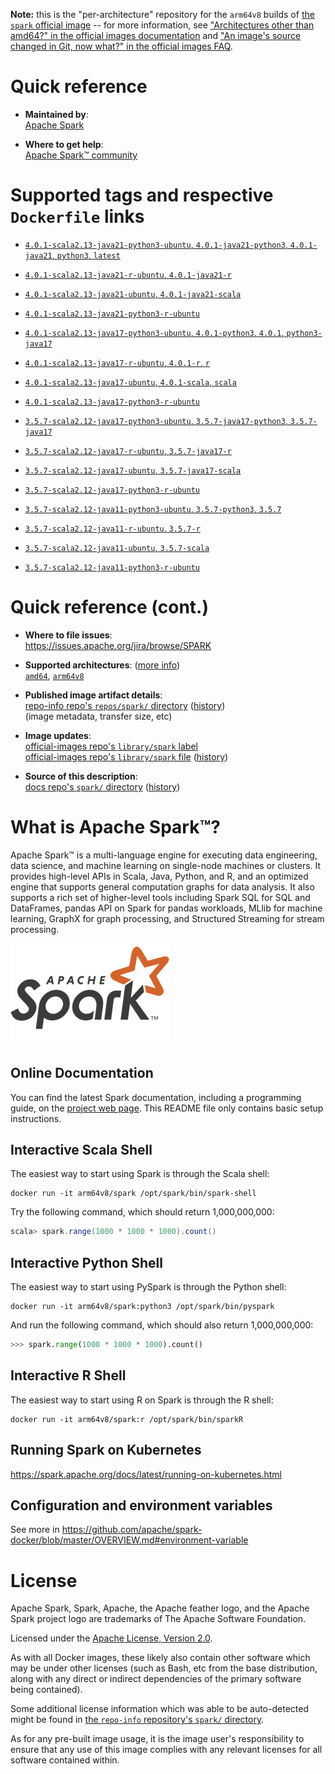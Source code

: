 <!--

********************************************************************************

WARNING:

    DO NOT EDIT "spark/README.md"

    IT IS AUTO-GENERATED

    (from the other files in "spark/" combined with a set of templates)

********************************************************************************

-->

**Note:** this is the "per-architecture" repository for the `arm64v8` builds of [the `spark` official image](https://hub.docker.com/_/spark) -- for more information, see ["Architectures other than amd64?" in the official images documentation](https://github.com/docker-library/official-images#architectures-other-than-amd64) and ["An image's source changed in Git, now what?" in the official images FAQ](https://github.com/docker-library/faq#an-images-source-changed-in-git-now-what).

# Quick reference

-	**Maintained by**:  
	[Apache Spark](https://spark.apache.org/committers.html)

-	**Where to get help**:  
	[Apache Spark™ community](https://spark.apache.org/community.html)

# Supported tags and respective `Dockerfile` links

-	[`4.0.1-scala2.13-java21-python3-ubuntu`, `4.0.1-java21-python3`, `4.0.1-java21`, `python3`, `latest`](https://github.com/apache/spark-docker/blob/a5edefc5f796902d5cc15f7d840bb6335f283797/4.0.1/scala2.13-java21-python3-ubuntu/Dockerfile)

-	[`4.0.1-scala2.13-java21-r-ubuntu`, `4.0.1-java21-r`](https://github.com/apache/spark-docker/blob/a5edefc5f796902d5cc15f7d840bb6335f283797/4.0.1/scala2.13-java21-r-ubuntu/Dockerfile)

-	[`4.0.1-scala2.13-java21-ubuntu`, `4.0.1-java21-scala`](https://github.com/apache/spark-docker/blob/a5edefc5f796902d5cc15f7d840bb6335f283797/4.0.1/scala2.13-java21-ubuntu/Dockerfile)

-	[`4.0.1-scala2.13-java21-python3-r-ubuntu`](https://github.com/apache/spark-docker/blob/a5edefc5f796902d5cc15f7d840bb6335f283797/4.0.1/scala2.13-java21-python3-r-ubuntu/Dockerfile)

-	[`4.0.1-scala2.13-java17-python3-ubuntu`, `4.0.1-python3`, `4.0.1`, `python3-java17`](https://github.com/apache/spark-docker/blob/a5edefc5f796902d5cc15f7d840bb6335f283797/4.0.1/scala2.13-java17-python3-ubuntu/Dockerfile)

-	[`4.0.1-scala2.13-java17-r-ubuntu`, `4.0.1-r`, `r`](https://github.com/apache/spark-docker/blob/a5edefc5f796902d5cc15f7d840bb6335f283797/4.0.1/scala2.13-java17-r-ubuntu/Dockerfile)

-	[`4.0.1-scala2.13-java17-ubuntu`, `4.0.1-scala`, `scala`](https://github.com/apache/spark-docker/blob/a5edefc5f796902d5cc15f7d840bb6335f283797/4.0.1/scala2.13-java17-ubuntu/Dockerfile)

-	[`4.0.1-scala2.13-java17-python3-r-ubuntu`](https://github.com/apache/spark-docker/blob/a5edefc5f796902d5cc15f7d840bb6335f283797/4.0.1/scala2.13-java17-python3-r-ubuntu/Dockerfile)

-	[`3.5.7-scala2.12-java17-python3-ubuntu`, `3.5.7-java17-python3`, `3.5.7-java17`](https://github.com/apache/spark-docker/blob/2ebf694ad45fee6f4beeeb4204bcdb01d73c988f/3.5.7/scala2.12-java17-python3-ubuntu/Dockerfile)

-	[`3.5.7-scala2.12-java17-r-ubuntu`, `3.5.7-java17-r`](https://github.com/apache/spark-docker/blob/2ebf694ad45fee6f4beeeb4204bcdb01d73c988f/3.5.7/scala2.12-java17-r-ubuntu/Dockerfile)

-	[`3.5.7-scala2.12-java17-ubuntu`, `3.5.7-java17-scala`](https://github.com/apache/spark-docker/blob/2ebf694ad45fee6f4beeeb4204bcdb01d73c988f/3.5.7/scala2.12-java17-ubuntu/Dockerfile)

-	[`3.5.7-scala2.12-java17-python3-r-ubuntu`](https://github.com/apache/spark-docker/blob/2ebf694ad45fee6f4beeeb4204bcdb01d73c988f/3.5.7/scala2.12-java17-python3-r-ubuntu/Dockerfile)

-	[`3.5.7-scala2.12-java11-python3-ubuntu`, `3.5.7-python3`, `3.5.7`](https://github.com/apache/spark-docker/blob/2ebf694ad45fee6f4beeeb4204bcdb01d73c988f/3.5.7/scala2.12-java11-python3-ubuntu/Dockerfile)

-	[`3.5.7-scala2.12-java11-r-ubuntu`, `3.5.7-r`](https://github.com/apache/spark-docker/blob/2ebf694ad45fee6f4beeeb4204bcdb01d73c988f/3.5.7/scala2.12-java11-r-ubuntu/Dockerfile)

-	[`3.5.7-scala2.12-java11-ubuntu`, `3.5.7-scala`](https://github.com/apache/spark-docker/blob/2ebf694ad45fee6f4beeeb4204bcdb01d73c988f/3.5.7/scala2.12-java11-ubuntu/Dockerfile)

-	[`3.5.7-scala2.12-java11-python3-r-ubuntu`](https://github.com/apache/spark-docker/blob/2ebf694ad45fee6f4beeeb4204bcdb01d73c988f/3.5.7/scala2.12-java11-python3-r-ubuntu/Dockerfile)

# Quick reference (cont.)

-	**Where to file issues**:  
	https://issues.apache.org/jira/browse/SPARK

-	**Supported architectures**: ([more info](https://github.com/docker-library/official-images#architectures-other-than-amd64))  
	[`amd64`](https://hub.docker.com/r/amd64/spark/), [`arm64v8`](https://hub.docker.com/r/arm64v8/spark/)

-	**Published image artifact details**:  
	[repo-info repo's `repos/spark/` directory](https://github.com/docker-library/repo-info/blob/master/repos/spark) ([history](https://github.com/docker-library/repo-info/commits/master/repos/spark))  
	(image metadata, transfer size, etc)

-	**Image updates**:  
	[official-images repo's `library/spark` label](https://github.com/docker-library/official-images/issues?q=label%3Alibrary%2Fspark)  
	[official-images repo's `library/spark` file](https://github.com/docker-library/official-images/blob/master/library/spark) ([history](https://github.com/docker-library/official-images/commits/master/library/spark))

-	**Source of this description**:  
	[docs repo's `spark/` directory](https://github.com/docker-library/docs/tree/master/spark) ([history](https://github.com/docker-library/docs/commits/master/spark))

# What is Apache Spark™?

Apache Spark™ is a multi-language engine for executing data engineering, data science, and machine learning on single-node machines or clusters. It provides high-level APIs in Scala, Java, Python, and R, and an optimized engine that supports general computation graphs for data analysis. It also supports a rich set of higher-level tools including Spark SQL for SQL and DataFrames, pandas API on Spark for pandas workloads, MLlib for machine learning, GraphX for graph processing, and Structured Streaming for stream processing.

![logo](https://raw.githubusercontent.com/docker-library/docs/a16cd1ae80c04193c029a686d3006c95edb81594/spark/logo.png)

## Online Documentation

You can find the latest Spark documentation, including a programming guide, on the [project web page](https://spark.apache.org/documentation.html). This README file only contains basic setup instructions.

## Interactive Scala Shell

The easiest way to start using Spark is through the Scala shell:

```console
docker run -it arm64v8/spark /opt/spark/bin/spark-shell
```

Try the following command, which should return 1,000,000,000:

```scala
scala> spark.range(1000 * 1000 * 1000).count()
```

## Interactive Python Shell

The easiest way to start using PySpark is through the Python shell:

```console
docker run -it arm64v8/spark:python3 /opt/spark/bin/pyspark
```

And run the following command, which should also return 1,000,000,000:

```python
>>> spark.range(1000 * 1000 * 1000).count()
```

## Interactive R Shell

The easiest way to start using R on Spark is through the R shell:

```console
docker run -it arm64v8/spark:r /opt/spark/bin/sparkR
```

## Running Spark on Kubernetes

https://spark.apache.org/docs/latest/running-on-kubernetes.html

## Configuration and environment variables

See more in https://github.com/apache/spark-docker/blob/master/OVERVIEW.md#environment-variable

# License

Apache Spark, Spark, Apache, the Apache feather logo, and the Apache Spark project logo are trademarks of The Apache Software Foundation.

Licensed under the [Apache License, Version 2.0](https://www.apache.org/licenses/LICENSE-2.0).

As with all Docker images, these likely also contain other software which may be under other licenses (such as Bash, etc from the base distribution, along with any direct or indirect dependencies of the primary software being contained).

Some additional license information which was able to be auto-detected might be found in [the `repo-info` repository's `spark/` directory](https://github.com/docker-library/repo-info/tree/master/repos/spark).

As for any pre-built image usage, it is the image user's responsibility to ensure that any use of this image complies with any relevant licenses for all software contained within.
